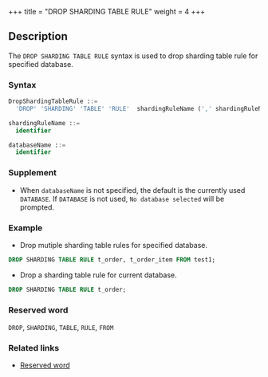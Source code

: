 +++
title = "DROP SHARDING TABLE RULE"
weight = 4
+++

## Description

The `DROP SHARDING TABLE RULE` syntax is used to drop sharding table rule for specified database.

### Syntax

```sql
DropShardingTableRule ::=
  'DROP' 'SHARDING' 'TABLE' 'RULE'  shardingRuleName (',' shardingRuleName)*  ('FROM' databaseName)?

shardingRuleName ::=
  identifier

databaseName ::=
  identifier
```

### Supplement

- When `databaseName` is not specified, the default is the currently used `DATABASE`. If `DATABASE` is not used, `No database selected` will be prompted.

### Example

- Drop mutiple sharding table rules for specified database.

```sql
DROP SHARDING TABLE RULE t_order, t_order_item FROM test1;
```

- Drop a sharding table rule for current database.

```sql
DROP SHARDING TABLE RULE t_order;
```

### Reserved word

`DROP`, `SHARDING`, `TABLE`, `RULE`, `FROM`

### Related links

- [Reserved word](/en/reference/distsql/syntax/reserved-word/)

